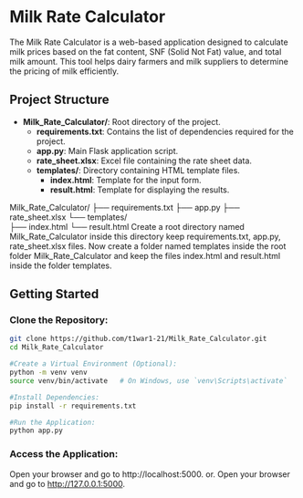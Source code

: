 # Milk Rate Calculator

The Milk Rate Calculator is a web-based application designed to calculate milk prices based on the fat content, SNF (Solid Not Fat) value, and total milk amount. This tool helps dairy farmers and milk suppliers to determine the pricing of milk efficiently.

## Project Structure


- **Milk_Rate_Calculator/**: Root directory of the project.
  - **requirements.txt**: Contains the list of dependencies required for the project.
  - **app.py**: Main Flask application script.
  - **rate_sheet.xlsx**: Excel file containing the rate sheet data.
  - **templates/**: Directory containing HTML template files.
    - **index.html**: Template for the input form.
    - **result.html**: Template for displaying the results.


Milk_Rate_Calculator/
├── requirements.txt
├── app.py
├── rate_sheet.xlsx
└── templates/  
  ├── index.html
  └── result.html
Create a root directory named Milk_Rate_Calculator inside this directory keep requirements.txt, app.py, rate_sheet.xlsx files.
Now create a folder named templates inside the root folder Milk_Rate_Calculator and keep the files index.html and result.html inside the folder templates.
## Getting Started

### Clone the Repository:
```bash
git clone https://github.com/t1war1-21/Milk_Rate_Calculator.git
cd Milk_Rate_Calculator

#Create a Virtual Environment (Optional):
python -m venv venv
source venv/bin/activate   # On Windows, use `venv\Scripts\activate`

#Install Dependencies:
pip install -r requirements.txt

#Run the Application:
python app.py
`````

### Access the Application:

Open your browser and go to http://localhost:5000.
                      or.
Open your browser and go to http://127.0.0.1:5000.
